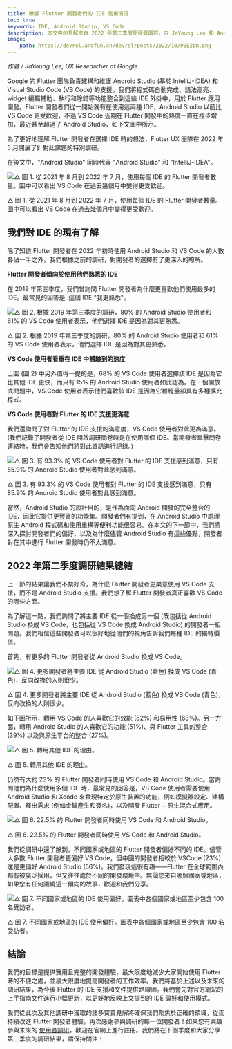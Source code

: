 ```yaml
---
title: 瞭解 Flutter 開發者們的 IDE 使用情況
toc: true
keywords: IDE, Android Studio, VS Code
description: 本文中的見解來自 2022 年第二季度開發者調研，由 JaYoung Lee 和 Ander Dobo 整理撰文。
image:
    path: https://devrel.andfun.cn/devrel/posts/2022/10/PEE2bR.png
---
```


*作者 / JaYoung Lee, UX Researcher at Google*

Google 的 Flutter 團隊負責建構和維護 Android Studio (基於 IntelliJ-IDEA) 和 Visual Studio Code (VS Code) 的支援。我們將程式碼自動完成、語法高亮、widget 編輯輔助、執行和除錯等功能整合到這些 IDE 外掛中，用於 Flutter 應用開發。Flutter 開發者們從一開始就有在使用這兩種 IDE，Android Studio 以前比 VS Code 更受歡迎，不過 VS Code 近期在 Flutter 開發中的熱度一直在穩步增加，最近甚至超過了 Android Studio，如下文圖中所示。

為了更好地理解 Flutter 開發者在選擇 IDE 時的想法，Flutter UX 團隊在 2022 年 5 月開展了針對此課題的特別調研。

在後文中，"Android Studio" 同時代表 "Android Studio" 和 "IntelliJ-IDEA"。

![△ 圖 1. 從 2021 年 8 月到 2022 年 7 月，使用每個 IDE 的 Flutter 開發者數量。圖中可以看出 VS Code 在過去幾個月中變得更受歡迎。](https://devrel.andfun.cn/devrel/posts/2022/10/3CRi1T.png)

△ 圖 1. 從 2021 年 8 月到 2022 年 7 月，使用每個 IDE 的 Flutter 開發者數量。圖中可以看出 VS Code 在過去幾個月中變得更受歡迎。

## **我們對 IDE 的現有了解**

除了知道 Flutter 開發者在 2022 年初時使用 Android Studio 和 VS Code 的人數各佔一半之外，我們根據之前的調研，對開發者的選擇有了更深入的瞭解。

**Flutter 開發者傾向於使用他們熟悉的 IDE**

在 2019 年第三季度，我們曾詢問 Flutter 開發者為什麼更喜歡他們使用最多的 IDE。最常見的回答是: 這個 IDE "我更熟悉"。

![△ 圖 2. 根據 2019 年第三季度的調研，80% 的 Android Studio 使用者和 61% 的 VS Code 使用者表示，他們選擇 IDE 是因為對其更熟悉。](https://devrel.andfun.cn/devrel/posts/2022/10/eRDu2m.png)

△ 圖 2. 根據 2019 年第三季度的調研，80% 的 Android Studio 使用者和 61% 的 VS Code 使用者表示，他們選擇 IDE 是因為對其更熟悉。

**VS Code 使用者看重在 IDE 中體驗到的速度**

上圖 (圖 2) 中另外值得一提的是，68% 的 VS Code 使用者選擇該 IDE 是因為它比其他 IDE 更快，而只有 15% 的 Android Studio 使用者如此認為。在一個開放式問題中，VS Code 使用者表示他們喜歡該 IDE 是因為它雖輕量卻具有多種擴充程式。

**VS Code 使用者對 Flutter 的 IDE 支援更滿意**

我們還詢問了對 Flutter 的 IDE 支援的滿意度，VS Code 使用者對此更為滿意。(我們記錄了開發者從 IDE 開啟調研問卷時是在使用哪個 IDE。當開發者單擊問卷連結時，我們會告知他們將對此資訊進行記錄。)

![△ 圖 3. 有 93.3% 的 VS Code 使用者對 Flutter 的 IDE 支援感到滿意，只有 85.9% 的 Android Studio 使用者對此感到滿意。](https://devrel.andfun.cn/devrel/posts/2022/10/c3qTBb.png)

△ 圖 3. 有 93.3% 的 VS Code 使用者對 Flutter 的 IDE 支援感到滿意，只有 85.9% 的 Android Studio 使用者對此感到滿意。

當然，Android Studio 的設計目的，是作為面向 Android 開發的完全整合的 IDE，因此它提供更豐富的功能集。開發者們有提到，在 Android Studio 中處理原生 Android 程式碼和使用重構等便利功能很容易。在本文的下一節中，我們將深入探討開發者們的偏好，以及為什麼儘管 Android Studio 有這些優點，開發者對在其中進行 Flutter 開發時仍不太滿意。

## **2022 年第二季度調研結果總結**

上一節的結果讓我們不禁好奇，為什麼 Flutter 開發者更樂意使用 VS Code 支援，而不是 Android Studio 支援。我們想了解 Flutter 開發者真正喜歡 VS Code 的哪些方面。

為了解這一點，我們詢問了將主要 IDE 從一個換成另一個 (既包括從 Android Studio 換成 VS Code，也包括從 VS Code 換成 Android Studio) 的開發者一組問題。我們相信這些開發者可以很好地從他們的視角告訴我們每種 IDE 的獨特價值。

首先，有更多的 Flutter 開發者從 Android Studio 換成 VS Code。

![△ 圖 4. 更多開發者將主要 IDE 從 Android Studio (藍色) 換成 VS Code (青色)，反向改換的人則很少。](https://devrel.andfun.cn/devrel/posts/2022/10/MUECW1.png)

△ 圖 4. 更多開發者將主要 IDE 從 Android Studio (藍色) 換成 VS Code (青色)，反向改換的人則很少。

如下圖所示，轉用 VS Code 的人喜歡它的效能 (82%) 和易用性 (63%)。另一方面，轉用 Android Studio 的人喜歡它的功能 (51%)、與 Flutter 工具的整合 (39%) 以及與原生平台的整合 (27%)。

![△ 圖 5. 轉用其他 IDE 的理由。](https://devrel.andfun.cn/devrel/posts/2022/10/QMEE8p.png)

△ 圖 5. 轉用其他 IDE 的理由。

仍然有大約 23% 的 Flutter 開發者同時使用 VS Code 和 Android Studio。當詢問他們為什麼使用多個 IDE 時，最常見的回答是，VS Code 使用者需要使用 Android Studio 和 Xcode 來實現特定於原生裝置的功能，例如模擬器設定、建構配置、釋出需求 (例如金鑰產生和簽名)，以及開發 Flutter + 原生混合式應用。

![△ 圖 6. 22.5% 的 Flutter 開發者同時使用 VS Code 和 Android Studio。](https://devrel.andfun.cn/devrel/posts/2022/10/p11WTQ.png)

△ 圖 6. 22.5% 的 Flutter 開發者同時使用 VS Code 和 Android Studio。

我們從調研中還了解到，不同國家或地區的 Flutter 開發者偏好不同的 IDE。儘管大多數 Flutter 開發者更偏好 VS Code，但中國的開發者相較於 VSCode (23%) 還是更偏好 Android Studio (56%)。我們發現這很有趣——Flutter 在全球範圍內都有被廣泛採用，但又往往處於不同的開發環境中。無論您來自哪個國家或地區，如果您有任何圍繞這一傾向的故事，歡迎和我們分享。

![△ 圖 7. 不同國家或地區的 IDE 使用偏好。圖表中各個國家或地區至少包含 100 名受訪者。](https://devrel.andfun.cn/devrel/posts/2022/10/QGB3Ob.png)

△ 圖 7. 不同國家或地區的 IDE 使用偏好。圖表中各個國家或地區至少包含 100 名受訪者。

## **結論**

我們的目標是提供實用且完整的開發體驗，最大限度地減少大家開始使用 Flutter 時的不便之處，並最大限度地提高開發者的工作效率。我們將基於上述以及未來的調研結果，為今後 Flutter 的 IDE 支援和文件提供路線圖。我們會先對官方網站的上手指南文件進行小幅更新，以更好地反映上文提到的 IDE 偏好和使用模式。

我們從此次及其他調研中獲取的諸多寶貴見解將確保我們聚焦於正確的領域，從而持續改進 Flutter 開發者體驗。再次感謝參與調研的每一位開發者！如果您有興趣參與未來的 [使用者調研](https://flutter.dev/research-signup)，歡迎在官網上進行註冊。我們將在下個季度和大家分享第三季度的調研結果，請保持關注！
